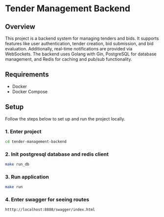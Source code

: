 # Tender Management Backend

## Overview

This project is a backend system for managing tenders and bids. It supports features like user authentication, tender creation, bid submission, and bid evaluation. Additionally, real-time notifications are provided via WebSockets. The backend uses Golang with Gin, PostgreSQL for database management, and Redis for caching and pub/sub functionality.

## Requirements

- Docker
- Docker Compose

## Setup

Follow the steps below to set up and run the project locally.

### 1. Enter project

```bash
cd tender-management-backend
```
### 2. Init postgresql database and redis client
```bash
make run_db
```

### 3. Run application

```bash
make run
```

### 4. Enter swagger for seeing routes
```bash
htttp://localhost:8888/swagger/index.html
```
